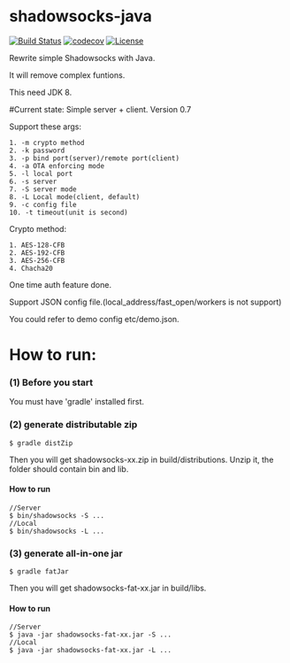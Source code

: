 shadowsocks-java
================

[![Build Status](https://travis-ci.org/Bestoa/shadowsocks-java.svg?branch=master)](https://travis-ci.org/Bestoa/shadowsocks-java)
[![codecov](https://codecov.io/gh/Bestoa/shadowsocks-java/branch/master/graph/badge.svg)](https://codecov.io/gh/Bestoa/shadowsocks-java)
[![License](http://img.shields.io/:license-apache-blue.svg?style=flat-square)](http://www.apache.org/licenses/LICENSE-2.0.html)

Rewrite simple Shadowsocks with Java.

It will remove complex funtions.

This need JDK 8.

#Current state:
Simple server + client. Version 0.7

Support these args:

    1. -m crypto method
    2. -k password
    3. -p bind port(server)/remote port(client)
    4. -a OTA enforcing mode
    5. -l local port
    6. -s server
    7. -S server mode
    8. -L Local mode(client, default)
    9. -c config file
    10. -t timeout(unit is second)

Crypto method:

    1. AES-128-CFB
    2. AES-192-CFB
    3. AES-256-CFB
    4. Chacha20

One time auth feature done.

Support JSON config file.(local\_address/fast\_open/workers is not support)

You could refer to demo config etc/demo.json.

How to run:
===========
### (1) Before you start
You must have 'gradle' installed first.

### (2) generate distributable zip
```
$ gradle distZip
```

Then you will get shadowsocks-xx.zip in build/distributions.
Unzip it, the folder should contain bin and lib.

#### How to run
```
//Server
$ bin/shadowsocks -S ...
//Local
$ bin/shadowsocks -L ...
```

### (3) generate all-in-one jar
```
$ gradle fatJar
```

Then you will get shadowsocks-fat-xx.jar in build/libs.

#### How to run
```
//Server
$ java -jar shadowsocks-fat-xx.jar -S ...
//Local
$ java -jar shadowsocks-fat-xx.jar -L ...
```
